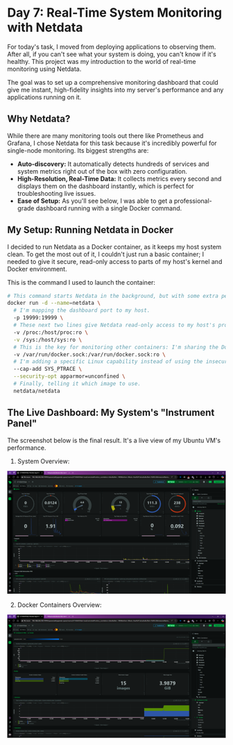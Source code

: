 # Day 7: Real-Time System Monitoring with Netdata

For today's task, I moved from deploying applications to observing them. After all, if you can't see what your system is doing, you can't know if it's healthy. This project was my introduction to the world of real-time monitoring using Netdata.

The goal was to set up a comprehensive monitoring dashboard that could give me instant, high-fidelity insights into my server's performance and any applications running on it.

## Why Netdata?

While there are many monitoring tools out there like Prometheus and Grafana, I chose Netdata for this task because it's incredibly powerful for single-node monitoring. Its biggest strengths are:

*   **Auto-discovery:** It automatically detects hundreds of services and system metrics right out of the box with zero configuration.
*   **High-Resolution, Real-Time Data:** It collects metrics every second and displays them on the dashboard instantly, which is perfect for troubleshooting live issues.
*   **Ease of Setup:** As you'll see below, I was able to get a professional-grade dashboard running with a single Docker command.

## My Setup: Running Netdata in Docker

I decided to run Netdata as a Docker container, as it keeps my host system clean. To get the most out of it, I couldn't just run a basic container; I needed to give it secure, read-only access to parts of my host's kernel and Docker environment.

This is the command I used to launch the container:

```bash
# This command starts Netdata in the background, but with some extra permissions.
docker run -d --name=netdata \
  # I'm mapping the dashboard port to my host.
  -p 19999:19999 \
  # These next two lines give Netdata read-only access to my host's process and system info.
  -v /proc:/host/proc:ro \
  -v /sys:/host/sys:ro \
  # This is the key for monitoring other containers: I'm sharing the Docker socket.
  -v /var/run/docker.sock:/var/run/docker.sock:ro \
  # I'm adding a specific Linux capability instead of using the insecure '--privileged' flag.
  --cap-add SYS_PTRACE \
  --security-opt apparmor=unconfined \
  # Finally, telling it which image to use.
  netdata/netdata
```

## The Live Dashboard: My System's "Instrument Panel"
The screenshot below is the final result. It's a live view of my Ubuntu VM's performance.

1. System Overview:

![System Dashboard](./system-stats.png)

2. Docker Containers Overview:

![Docker Dashboard](./docker-stats.png)
